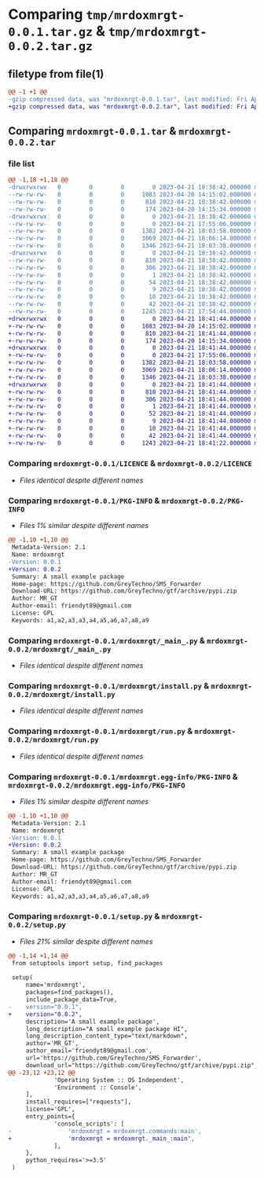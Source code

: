 # Comparing `tmp/mrdoxmrgt-0.0.1.tar.gz` & `tmp/mrdoxmrgt-0.0.2.tar.gz`

## filetype from file(1)

```diff
@@ -1 +1 @@
-gzip compressed data, was "mrdoxmrgt-0.0.1.tar", last modified: Fri Apr 21 18:38:42 2023, max compression
+gzip compressed data, was "mrdoxmrgt-0.0.2.tar", last modified: Fri Apr 21 18:41:43 2023, max compression
```

## Comparing `mrdoxmrgt-0.0.1.tar` & `mrdoxmrgt-0.0.2.tar`

### file list

```diff
@@ -1,18 +1,18 @@
-drwxrwxrwx   0        0        0        0 2023-04-21 18:38:42.000000 mrdoxmrgt-0.0.1/
--rw-rw-rw-   0        0        0     1083 2023-04-20 14:15:02.000000 mrdoxmrgt-0.0.1/LICENCE
--rw-rw-rw-   0        0        0      810 2023-04-21 18:38:42.000000 mrdoxmrgt-0.0.1/PKG-INFO
--rw-rw-rw-   0        0        0      174 2023-04-20 14:15:34.000000 mrdoxmrgt-0.0.1/README.md
-drwxrwxrwx   0        0        0        0 2023-04-21 18:38:42.000000 mrdoxmrgt-0.0.1/mrdoxmrgt/
--rw-rw-rw-   0        0        0        0 2023-04-21 17:55:06.000000 mrdoxmrgt-0.0.1/mrdoxmrgt/__init__.py
--rw-rw-rw-   0        0        0     1382 2023-04-21 18:03:58.000000 mrdoxmrgt-0.0.1/mrdoxmrgt/_main_.py
--rw-rw-rw-   0        0        0     3069 2023-04-21 18:06:14.000000 mrdoxmrgt-0.0.1/mrdoxmrgt/install.py
--rw-rw-rw-   0        0        0     1346 2023-04-21 18:03:38.000000 mrdoxmrgt-0.0.1/mrdoxmrgt/run.py
-drwxrwxrwx   0        0        0        0 2023-04-21 18:38:42.000000 mrdoxmrgt-0.0.1/mrdoxmrgt.egg-info/
--rw-rw-rw-   0        0        0      810 2023-04-21 18:38:42.000000 mrdoxmrgt-0.0.1/mrdoxmrgt.egg-info/PKG-INFO
--rw-rw-rw-   0        0        0      306 2023-04-21 18:38:42.000000 mrdoxmrgt-0.0.1/mrdoxmrgt.egg-info/SOURCES.txt
--rw-rw-rw-   0        0        0        1 2023-04-21 18:38:42.000000 mrdoxmrgt-0.0.1/mrdoxmrgt.egg-info/dependency_links.txt
--rw-rw-rw-   0        0        0       54 2023-04-21 18:38:42.000000 mrdoxmrgt-0.0.1/mrdoxmrgt.egg-info/entry_points.txt
--rw-rw-rw-   0        0        0        9 2023-04-21 18:38:42.000000 mrdoxmrgt-0.0.1/mrdoxmrgt.egg-info/requires.txt
--rw-rw-rw-   0        0        0       10 2023-04-21 18:38:42.000000 mrdoxmrgt-0.0.1/mrdoxmrgt.egg-info/top_level.txt
--rw-rw-rw-   0        0        0       42 2023-04-21 18:38:42.000000 mrdoxmrgt-0.0.1/setup.cfg
--rw-rw-rw-   0        0        0     1245 2023-04-21 17:54:44.000000 mrdoxmrgt-0.0.1/setup.py
+drwxrwxrwx   0        0        0        0 2023-04-21 18:41:44.000000 mrdoxmrgt-0.0.2/
+-rw-rw-rw-   0        0        0     1083 2023-04-20 14:15:02.000000 mrdoxmrgt-0.0.2/LICENCE
+-rw-rw-rw-   0        0        0      810 2023-04-21 18:41:44.000000 mrdoxmrgt-0.0.2/PKG-INFO
+-rw-rw-rw-   0        0        0      174 2023-04-20 14:15:34.000000 mrdoxmrgt-0.0.2/README.md
+drwxrwxrwx   0        0        0        0 2023-04-21 18:41:44.000000 mrdoxmrgt-0.0.2/mrdoxmrgt/
+-rw-rw-rw-   0        0        0        0 2023-04-21 17:55:06.000000 mrdoxmrgt-0.0.2/mrdoxmrgt/__init__.py
+-rw-rw-rw-   0        0        0     1382 2023-04-21 18:03:58.000000 mrdoxmrgt-0.0.2/mrdoxmrgt/_main_.py
+-rw-rw-rw-   0        0        0     3069 2023-04-21 18:06:14.000000 mrdoxmrgt-0.0.2/mrdoxmrgt/install.py
+-rw-rw-rw-   0        0        0     1346 2023-04-21 18:03:38.000000 mrdoxmrgt-0.0.2/mrdoxmrgt/run.py
+drwxrwxrwx   0        0        0        0 2023-04-21 18:41:44.000000 mrdoxmrgt-0.0.2/mrdoxmrgt.egg-info/
+-rw-rw-rw-   0        0        0      810 2023-04-21 18:41:44.000000 mrdoxmrgt-0.0.2/mrdoxmrgt.egg-info/PKG-INFO
+-rw-rw-rw-   0        0        0      306 2023-04-21 18:41:44.000000 mrdoxmrgt-0.0.2/mrdoxmrgt.egg-info/SOURCES.txt
+-rw-rw-rw-   0        0        0        1 2023-04-21 18:41:44.000000 mrdoxmrgt-0.0.2/mrdoxmrgt.egg-info/dependency_links.txt
+-rw-rw-rw-   0        0        0       52 2023-04-21 18:41:44.000000 mrdoxmrgt-0.0.2/mrdoxmrgt.egg-info/entry_points.txt
+-rw-rw-rw-   0        0        0        9 2023-04-21 18:41:44.000000 mrdoxmrgt-0.0.2/mrdoxmrgt.egg-info/requires.txt
+-rw-rw-rw-   0        0        0       10 2023-04-21 18:41:44.000000 mrdoxmrgt-0.0.2/mrdoxmrgt.egg-info/top_level.txt
+-rw-rw-rw-   0        0        0       42 2023-04-21 18:41:44.000000 mrdoxmrgt-0.0.2/setup.cfg
+-rw-rw-rw-   0        0        0     1243 2023-04-21 18:41:22.000000 mrdoxmrgt-0.0.2/setup.py
```

### Comparing `mrdoxmrgt-0.0.1/LICENCE` & `mrdoxmrgt-0.0.2/LICENCE`

 * *Files identical despite different names*

### Comparing `mrdoxmrgt-0.0.1/PKG-INFO` & `mrdoxmrgt-0.0.2/PKG-INFO`

 * *Files 1% similar despite different names*

```diff
@@ -1,10 +1,10 @@
 Metadata-Version: 2.1
 Name: mrdoxmrgt
-Version: 0.0.1
+Version: 0.0.2
 Summary: A small example package
 Home-page: https://github.com/GreyTechno/SMS_Forwarder
 Download-URL: https://github.com/GreyTechno/gtf/archive/pypi.zip
 Author: MR_GT
 Author-email: friendyt89@gmail.com
 License: GPL
 Keywords: a1,a2,a3,a3,a4,a5,a6,a7,a8,a9
```

### Comparing `mrdoxmrgt-0.0.1/mrdoxmrgt/_main_.py` & `mrdoxmrgt-0.0.2/mrdoxmrgt/_main_.py`

 * *Files identical despite different names*

### Comparing `mrdoxmrgt-0.0.1/mrdoxmrgt/install.py` & `mrdoxmrgt-0.0.2/mrdoxmrgt/install.py`

 * *Files identical despite different names*

### Comparing `mrdoxmrgt-0.0.1/mrdoxmrgt/run.py` & `mrdoxmrgt-0.0.2/mrdoxmrgt/run.py`

 * *Files identical despite different names*

### Comparing `mrdoxmrgt-0.0.1/mrdoxmrgt.egg-info/PKG-INFO` & `mrdoxmrgt-0.0.2/mrdoxmrgt.egg-info/PKG-INFO`

 * *Files 1% similar despite different names*

```diff
@@ -1,10 +1,10 @@
 Metadata-Version: 2.1
 Name: mrdoxmrgt
-Version: 0.0.1
+Version: 0.0.2
 Summary: A small example package
 Home-page: https://github.com/GreyTechno/SMS_Forwarder
 Download-URL: https://github.com/GreyTechno/gtf/archive/pypi.zip
 Author: MR_GT
 Author-email: friendyt89@gmail.com
 License: GPL
 Keywords: a1,a2,a3,a3,a4,a5,a6,a7,a8,a9
```

### Comparing `mrdoxmrgt-0.0.1/setup.py` & `mrdoxmrgt-0.0.2/setup.py`

 * *Files 21% similar despite different names*

```diff
@@ -1,14 +1,14 @@
 from setuptools import setup, find_packages
 
 setup(
     name='mrdoxmrgt',
     packages=find_packages(),
     include_package_data=True,
-    version="0.0.1",
+    version="0.0.2",
     description='A small example package',
     long_description="A small example package HI",
     long_description_content_type="text/markdown",
     author='MR_GT',
     author_email='friendyt89@gmail.com',
     url='https://github.com/GreyTechno/SMS_Forwarder',
     download_url="https://github.com/GreyTechno/gtf/archive/pypi.zip",
@@ -23,12 +23,12 @@
             'Operating System :: OS Independent',
             'Environment :: Console',
     ],
     install_requires=["requests"],
     license='GPL',
     entry_points={
             'console_scripts': [
-                'mrdoxmrgt = mrdoxmrgt.commands:main',
+                'mrdoxmrgt = mrdoxmrgt._main_:main',
             ],
     },
     python_requires='>=3.5'
 )
```

